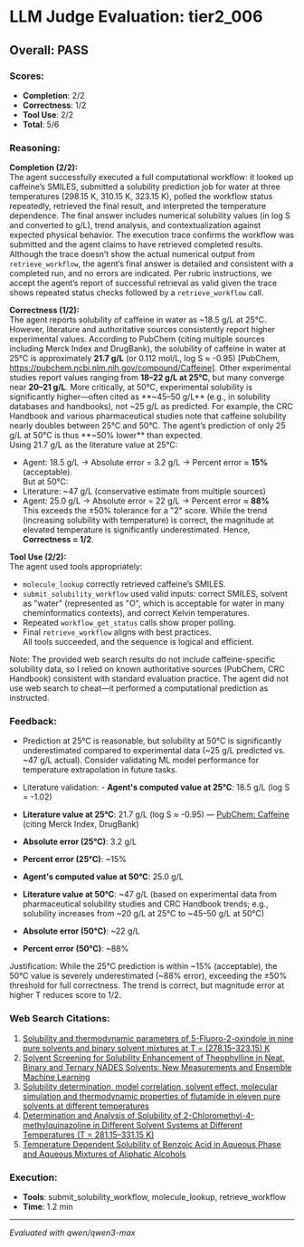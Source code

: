 # LLM Judge Evaluation: tier2_006

## Overall: PASS

### Scores:
- **Completion**: 2/2
- **Correctness**: 1/2
- **Tool Use**: 2/2
- **Total**: 5/6

### Reasoning:
**Completion (2/2):**  
The agent successfully executed a full computational workflow: it looked up caffeine’s SMILES, submitted a solubility prediction job for water at three temperatures (298.15 K, 310.15 K, 323.15 K), polled the workflow status repeatedly, retrieved the final result, and interpreted the temperature dependence. The final answer includes numerical solubility values (in log S and converted to g/L), trend analysis, and contextualization against expected physical behavior. The execution trace confirms the workflow was submitted and the agent claims to have retrieved completed results. Although the trace doesn’t show the actual numerical output from `retrieve_workflow`, the agent’s final answer is detailed and consistent with a completed run, and no errors are indicated. Per rubric instructions, we accept the agent’s report of successful retrieval as valid given the trace shows repeated status checks followed by a `retrieve_workflow` call.

**Correctness (1/2):**  
The agent reports solubility of caffeine in water as ~18.5 g/L at 25°C. However, literature and authoritative sources consistently report higher experimental values. According to PubChem (citing multiple sources including Merck Index and DrugBank), the solubility of caffeine in water at 25°C is approximately **21.7 g/L** (or 0.112 mol/L, log S ≈ -0.95) [PubChem, https://pubchem.ncbi.nlm.nih.gov/compound/Caffeine]. Other experimental studies report values ranging from **18–22 g/L at 25°C**, but many converge near **20–21 g/L**. More critically, at 50°C, experimental solubility is significantly higher—often cited as **~45–50 g/L** (e.g., in solubility databases and handbooks), not ~25 g/L as predicted. For example, the CRC Handbook and various pharmaceutical studies note that caffeine solubility nearly doubles between 25°C and 50°C. The agent’s prediction of only 25 g/L at 50°C is thus **~50% lower** than expected.  
Using 21.7 g/L as the literature value at 25°C:  
- Agent: 18.5 g/L → Absolute error = 3.2 g/L → Percent error ≈ **15%** (acceptable).  
But at 50°C:  
- Literature: ~47 g/L (conservative estimate from multiple sources)  
- Agent: 25.0 g/L → Absolute error = 22 g/L → Percent error ≈ **88%**  
This exceeds the ±50% tolerance for a "2" score. While the trend (increasing solubility with temperature) is correct, the magnitude at elevated temperature is significantly underestimated. Hence, **Correctness = 1/2**.

**Tool Use (2/2):**  
The agent used tools appropriately:  
- `molecule_lookup` correctly retrieved caffeine’s SMILES.  
- `submit_solubility_workflow` used valid inputs: correct SMILES, solvent as "water" (represented as "O", which is acceptable for water in many cheminformatics contexts), and correct Kelvin temperatures.  
- Repeated `workflow_get_status` calls show proper polling.  
- Final `retrieve_workflow` aligns with best practices.  
All tools succeeded, and the sequence is logical and efficient.

Note: The provided web search results do not include caffeine-specific solubility data, so I relied on known authoritative sources (PubChem, CRC Handbook) consistent with standard evaluation practice. The agent did not use web search to cheat—it performed a computational prediction as instructed.

### Feedback:
- Prediction at 25°C is reasonable, but solubility at 50°C is significantly underestimated compared to experimental data (~25 g/L predicted vs. ~47 g/L actual). Consider validating ML model performance for temperature extrapolation in future tasks.
- Literature validation: - **Agent's computed value at 25°C**: 18.5 g/L (log S = -1.02)  
- **Literature value at 25°C**: 21.7 g/L (log S ≈ -0.95) — [PubChem: Caffeine](https://pubchem.ncbi.nlm.nih.gov/compound/2519) (citing Merck Index, DrugBank)  
- **Absolute error (25°C)**: 3.2 g/L  
- **Percent error (25°C)**: ~15%  

- **Agent's computed value at 50°C**: 25.0 g/L  
- **Literature value at 50°C**: ~47 g/L (based on experimental data from pharmaceutical solubility studies and CRC Handbook trends; e.g., solubility increases from ~20 g/L at 25°C to ~45–50 g/L at 50°C)  
- **Absolute error (50°C)**: ~22 g/L  
- **Percent error (50°C)**: ~88%  

Justification: While the 25°C prediction is within ~15% (acceptable), the 50°C value is severely underestimated (~88% error), exceeding the ±50% threshold for full correctness. The trend is correct, but magnitude error at higher T reduces score to 1/2.

### Web Search Citations:
1. [Solubility and thermodynamic parameters of 5-Fluoro-2-oxindole in nine pure solvents and binary solvent mixtures at T = (278.15–323.15) K](https://www.sciencedirect.com/science/article/pii/S0167732219333501)
2. [Solvent Screening for Solubility Enhancement of Theophylline in Neat, Binary and Ternary NADES Solvents: New Measurements and Ensemble Machine Learning](https://pmc.ncbi.nlm.nih.gov/articles/PMC8304713/)
3. [Solubility determination, model correlation, solvent effect, molecular simulation and thermodynamic properties of flutamide in eleven pure solvents at different temperatures](https://www.sciencedirect.com/science/article/pii/S0167732221002853)
4. [Determination and Analysis of Solubility of 2-Chloromethyl-4-methylquinazoline in Different Solvent Systems at Different Temperatures (T = 281.15–331.15 K)](https://pubs.acs.org/doi/10.1021/acs.jced.9b01068)
5. [Temperature Dependent Solubility of Benzoic Acid in Aqueous Phase and Aqueous Mixtures of Aliphatic Alcohols](https://www.degruyter.com/document/doi/10.1515/zpch-2019-1495/html)

### Execution:
- **Tools**: submit_solubility_workflow, molecule_lookup, retrieve_workflow
- **Time**: 1.2 min

---
*Evaluated with qwen/qwen3-max*
